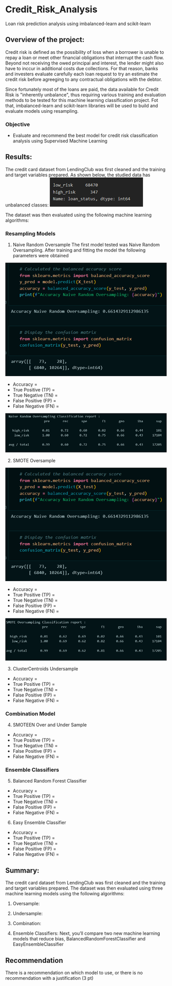 # Credit_Risk_Analysis
Loan risk prediction analysis using imbalanced-learn and scikit-learn

## Overview of the project:
Credit risk is defined as the possibility of loss when a borrower is unable to repay a loan or meet other financial obligations that interrupt the cash flow. Beyond not receiving the owed principal and interest, the lender might also have to inccur in additional costs due collections. For that reason, banks and investers evaluate carefully each loan request to try an estimate the credit risk before agreeging to any contractual obligations with the debtor. 

Since fortunately most of the loans are paid, the data available for Credit Risk is "inherently unbalance", thus requiring various training and evaluation methods to be tested for this machine learning classification project. Fot that, imbalanced-learn and scikit-learn libraries will be used to build and evaluate models using resampling.

### Objective
* Evaluate and recommend the best model for credit risk classification analysis using Supervised Machine Learning


## Results:
The credit card dataset from LendingClub was first cleaned and the training and target variables prepared. As shown below, the studied data has unbalanced classes:
![Unbalanced_data](https://github.com/Li11iana/Credit_Risk_Analysis/blob/main/unbalanced%20data.png)

The dataset was then  evaluated using the following machine learning algorithms:

### Resampling Models
1. Naive Random Oversample
The first model tested was Naive Random Oversampling. After training and fitting the model the following parameters were obtained

![Naive Random Oversampling](https://github.com/Li11iana/Credit_Risk_Analysis/blob/main/Naive%20Random%20Oversampling.png)

* Accuracy = 
* True Positive (TP) = 
* True Negative (TN) =
* False Positive (FP) =
* False Negative (FN) = 

![Naive Random Oversampling Report](https://github.com/Li11iana/Credit_Risk_Analysis/blob/main/Naive%20Random%20Oversampling%20Classification%20Report.png)

2. SMOTE Oversample

![SMOTE Oversampling](https://github.com/Li11iana/Credit_Risk_Analysis/blob/main/Naive%20Random%20Oversampling.png)

* Accuracy = 
* True Positive (TP) = 
* True Negative (TN) =
* False Positive (FP) =
* False Negative (FN) = 

![SMOTE Oversampling Report](https://github.com/Li11iana/Credit_Risk_Analysis/blob/main/SMOTE%20Oversampling%20Classification%20Report.png)

3. ClusterCentroids Undersample

* Accuracy = 
* True Positive (TP) = 
* True Negative (TN) =
* False Positive (FP) =
* False Negative (FN) = 

### Combination Model
4. SMOTEEN Over and Under Sample

* Accuracy = 
* True Positive (TP) = 
* True Negative (TN) =
* False Positive (FP) =
* False Negative (FN) = 

### Ensemble Classifiers
5. Balanced Random Forest Classifier


* Accuracy = 
* True Positive (TP) = 
* True Negative (TN) =
* False Positive (FP) =
* False Negative (FN) = 

6. Easy Ensemble Classifier


* Accuracy = 
* True Positive (TP) = 
* True Negative (TN) =
* False Positive (FP) =
* False Negative (FN) = 

## Summary:
The credit card dataset from LendingClub was first cleaned and the training and target variables prepared. The dataset was then  evaluated using three machine learning models using the following algorithms:
1. Oversample:

2. Undersample:

3. Combination: 

4. Ensemble Classifiers: Next, you’ll compare two new machine learning models that reduce bias, BalancedRandomForestClassifier and EasyEnsembleClassifier


## Recommendation
There is a recommendation on which model to use, or there is no recommendation with a justification (3 pt)
